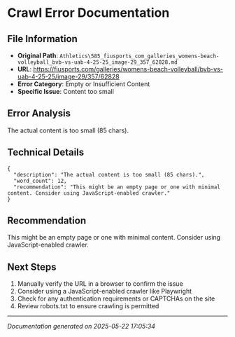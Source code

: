 # Crawl Error Documentation

## File Information
- **Original Path**: `Athletics\585_fiusports_com_galleries_womens-beach-volleyball_bvb-vs-uab-4-25-25_image-29_357_62828.md`
- **URL**: https://fiusports.com/galleries/womens-beach-volleyball/bvb-vs-uab-4-25-25/image-29/357/62828
- **Error Category**: Empty or Insufficient Content
- **Specific Issue**: Content too small

## Error Analysis
The actual content is too small (85 chars).

## Technical Details
```
{
  "description": "The actual content is too small (85 chars).",
  "word_count": 12,
  "recommendation": "This might be an empty page or one with minimal content. Consider using JavaScript-enabled crawler."
}
```

## Recommendation
This might be an empty page or one with minimal content. Consider using JavaScript-enabled crawler.

## Next Steps
1. Manually verify the URL in a browser to confirm the issue
2. Consider using a JavaScript-enabled crawler like Playwright
3. Check for any authentication requirements or CAPTCHAs on the site
4. Review robots.txt to ensure crawling is permitted

---
*Documentation generated on 2025-05-22 17:05:34*
